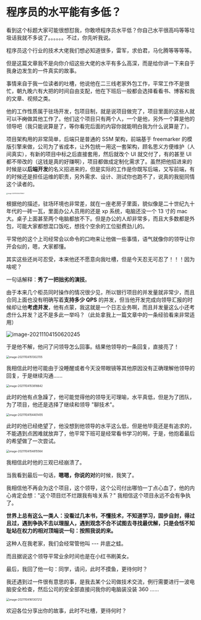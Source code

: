 # 程序员的水平能有多低？

看到这个标题大家可能很想怼我，你敢喷程序员水平低？你自己水平很高吗等等垃圾话我就不多说了。。。。。。不过，你先听我说。

程序员这个行业的技术大佬我们想必知道很多，雷军，求伯君，马化腾等等等等。

但是这篇文章我不是向你介绍这些大佬的水平有多么高深，而是给你讲一下来自于我身边发生的一件真实的故事。

事情来自于我一位读者的吐槽，他说他在二三线老家外包工作，平常工作不是很忙，朝九晚六有大把的时间自由支配，他在下班后一般都会选择看看书、博客和我的文章、视频之类。

他的工作性质属于驻场开发，包项目制，就是说项目做完了，项目里面的这些人就可以~~下岗~~做其他工作了。他们这个项目只有两个人，一个是他，另外一个算是他的领导吧（我只能说算是了，等你看完后面的内容你就能明白我为什么说算是了）。

项目架构用的非常简单，后端只是普通的 SSM 架构，前端基于 freemarker 的模版引擎来做，公司为了省成本，让外包统一用这一套架构，顾名思义方便维护（人间真实），有新的项目中标之后直接套用，然后就改个 UI 就交付了，有的甚至 UI 都不带改的（这钱是真的好赚啊），项目都做成定制化需求了。虽然把他招进来的时候是以**后端开发**的名义招进来的，但是实际的工作是你既写后端，又写前端，有的时候还是担任运维的职责，另外需求、设计、测试你也跑不了，说真的我挺同情这个读者的。

<img src="https://tva1.sinaimg.cn/large/008i3skNly1gw349cqv7pj30ua0u0q4m.jpg" alt="image-20211104144715657" style="zoom: 25%;" />

根据他的描述，驻场环境也非常差，就在一座老房子里面，貌似像是二十世纪九十年代的一砖一瓦，里面办公人员用的还是 xp 系统，电脑还没一个 13 寸的 mac 大。桌子上面甚至两个电脑都放不下。但是办公的人却非常多，而且大多数都是外包，可能大家都想混口饭吃，想找个空余的工位挺费劲儿的。

平常他的这个上司经常会以命令的口吻来让他做一些事情，语气就像你的领导让你开会似的，嗯，大家都懂。

其实这些还尚可忍受，本来他还不愿意向我吐槽，但是今天忍无可忍了！！！因为啥呢？

一句话解释：**秀了一把拙劣的演技**。

由于本来几个柜员同时操作的情况很少见，所以银行项目的并发量就非常少，而且合同上面也没有明确写着**支持多少 QPS** 的并发，但当他开发完成向领导汇报的时候却让他**考虑并发**，他有点蒙，我这就是一个日志业务啊，而且并发量这么小还考虑什么并发？这不是多此一举吗？（此处拿我上一篇文章中的一条经验看来非常适用）

![image-20211104150620245](https://tva1.sinaimg.cn/large/008i3skNly1gw34t53dd8j31280b0q4g.jpg)

于是他不解，他问了问领导怎么回事。结果他领导的一条回复，直接亮了！

<img src="https://tva1.sinaimg.cn/large/008i3skNly1gw35055tzhj30u010043v.jpg" alt="image-20211104151302705" style="zoom:50%;" />

我相信此时他可能由于没睡醒或者今天没带眼镜等其他原因没有正确理解他领导的回复，于是继续沟通......

<img src="https://tva1.sinaimg.cn/large/008i3skNly1gw35qgd40dj30u00yfgru.jpg" alt="image-20211104153816642" style="zoom:50%;" />

此时的他有点急躁了，他可能觉得他的领导无可理喻，水平真低，但是为了团队，为了项目，他还是选择了继续和领导 "聊技术"。

<img src="https://tva1.sinaimg.cn/large/008i3skNly1gw35wdzvv4j30u00wg0ye.jpg" alt="image-20211104154401455" style="zoom:50%;" />

此时的他已经绝望了，他没想到他领导的水平这么低，但是他毕竟还是有追求的，不能遇到点困难就放弃了，他平常下班可是经常看书学习的啊，于是，他抱着最后的希望做了一次尝试。

<img src="https://tva1.sinaimg.cn/large/008i3skNly1gw360skxlmj30u00xedl0.jpg" alt="image-20211104154815564" style="zoom:50%;" />

我相信此时他的三观已经崩溃了。

当我看到最后一句话，**嗯嗯，你说的对**的时候，我笑了。

我相信他不再会为这个项目，这个领导，这个公司付出哪怕一丁点心血了，他的内心肯定会想："这个项目烂不烂跟我有啥关系？" 我相信这个项目永远不会有争执了。

**世界上总有这么一类人：没看过几本书，不懂技术，不知道学习，固步自封，得过且过，遇到争执不去以理服人，遇到观念不合不试图去寻找最优解，只是会恬不知耻站在权力的相对顶端说一句：按照我说的来。**

这种人在我老家，我们会经常管他叫 --- 井底之蛙。

而且据说这个领导平常业余时间也是在小红书刷美女。

最后，我回了他一句：同学，请问，此时不摸鱼，更待何时？

我还遇到过一件很有意思的事，是我去某个公司做技术交流，例行需要进行一波电脑安全检查，然后公司的安全部直接问我你的电脑装没装 360 ......

<img src="https://tva1.sinaimg.cn/large/008i3skNly1gw36qm7fcyj30ly14ejuy.jpg" alt="image-20211104161307212" style="zoom:50%;" />

欢迎各位分享出你的故事，此时不吐槽，更待何时？



